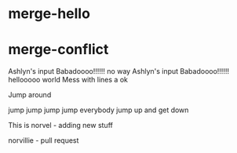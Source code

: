 # merge-hello
# merge-conflict

Ashlyn's input Babadoooo!!!!!! no way
Ashlyn's input Babadoooo!!!!!! hellooooo world
Mess with lines a ok

Jump around
 
jump jump jump jump everybody
jump up and get down

This is norvel - adding new stuff

norvillie - pull request
